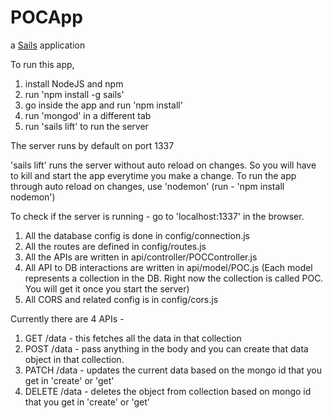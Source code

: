 # POCApp

a [Sails](http://sailsjs.org) application

To run this app,
1. install NodeJS and npm
2. run 'npm install -g sails'
3. go inside the app and run 'npm install'
4. run 'mongod' in a different tab
5. run 'sails lift' to run the server

The server runs by default on port 1337

'sails lift' runs the server without auto reload on changes. So you will have to kill and start the app everytime you make a change.
To run the app through auto reload on changes, use 'nodemon' (run - 'npm install nodemon')

To check if the server is running - go to 'localhost:1337' in the browser.

1. All the database config is done in config/connection.js
2. All the routes are defined in config/routes.js
3. All the APIs are written in api/controller/POCController.js
4. All API to DB interactions are written in api/model/POC.js (Each model represents a collection in the DB. Right now the collection is called POC. You will get it once you start the server)
5. All CORS and related config is in config/cors.js

Currently there are 4 APIs -
1. GET /data - this fetches all the data in that collection
2. POST /data - pass anything in the body and you can create that data object in that collection.
3. PATCH /data - updates the current data based on the mongo id that you get in 'create' or 'get'
4. DELETE /data - deletes the object from collection based on mongo id that you get in 'create' or 'get'
